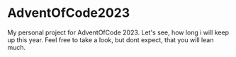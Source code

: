 # AdventOfCode2023
My personal project for AdventOfCode 2023. Let's see, how long i will keep up this year. Feel free to take a look, but dont expect, that you will lean much.
